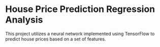 # House Price Prediction Regression Analysis
 This project utilizes a neural network implemented using TensorFlow to predict house prices based on a set of features.
